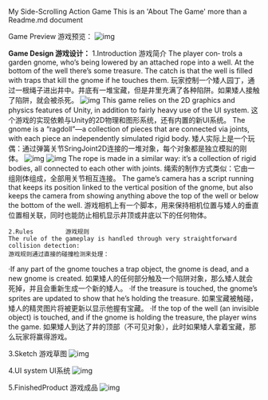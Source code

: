 My Side-Scrolling Action Game
This is an 'About The Game' more than a Readme.md document

Game Preview 游戏预览：
![img](null)

<b>Game Design 游戏设计：</b>
    1.Introduction  游戏简介
The player con‐ trols a garden gnome, who’s being lowered by an attached rope into a well. At the bottom of the well there’s some treasure. The catch is that the well is filled with traps that kill the gnome if he touches them. 
玩家控制一个矮人园丁，通过一根绳子进出井中。井底有一堆宝藏，但是井里充满了各种陷阱。如果矮人接触了陷阱，就会被杀死。
   ![img](PrototypeFirstVersion)
This game relies on the 2D graphics and physics features of Unity, in addition to fairly heavy use of the UI system.
这个游戏的实现依赖与Unity的2D物理和图形系统，还有内置的新UI系统。
The gnome is a “ragdoll”—a collection of pieces that are connected via joints, with each piece an independently simulated rigid body.
矮人实际上是一个玩偶：通过弹簧关节SringJoint2D连接的一堆对象，每个对象都是独立模拟的刚体。
   ![img](ConfigureTheSpringJoint2D-ConnectTheLegToTheRope) ![img](ConfigureTheSpringJoint2D-ConnectedAnchorAndTheAnchor)
The rope is made in a similar way: it’s a collection of rigid bodies, all connected to each other with joints.
绳索的制作方式类似：它由一组刚体组成，全部用关节相互连接。
The game’s camera has a script running that keeps its position linked to the vertical position of the gnome, but also keeps the camera from showing anything above the top of the well or below the bottom of the well. 
游戏相机上有一个脚本，用来保持相机位置与矮人的垂直位置相关联，同时也能防止相机显示井顶或井底以下的任何物体。

    2.Rules         游戏规则
    The rule of the gameplay is handled through very straightforward collision detection: 
    游戏规则通过直接的碰撞检测来处理：
·If any part of the gnome touches a trap object, the gnome is dead, and a new gnome is created.
如果矮人的任何部分触及一个陷阱对象，那么矮人就会死掉，并且会重新生成一个新的矮人。
·If the treasure is touched, the gnome’s sprites are updated to show that he’s holding the treasure.
如果宝藏被触碰，矮人的精灵图片将被更新以显示他握有宝藏。
·If the top of the well (an invisible object) is touched, and if the gnome is holding the treasure, the player wins the game.
如果矮人到达了井的顶部（不可见对象），此时如果矮人拿着宝藏，那么玩家将赢得游戏。

   3.Sketch         游戏草图
   ![img](ConceptSketch)

   4.UI system      UI系统
   ![img](Menu_Side_Scrolling)

   5.FinishedProduct    游戏成品
   ![img](TheFinishedProduct)
